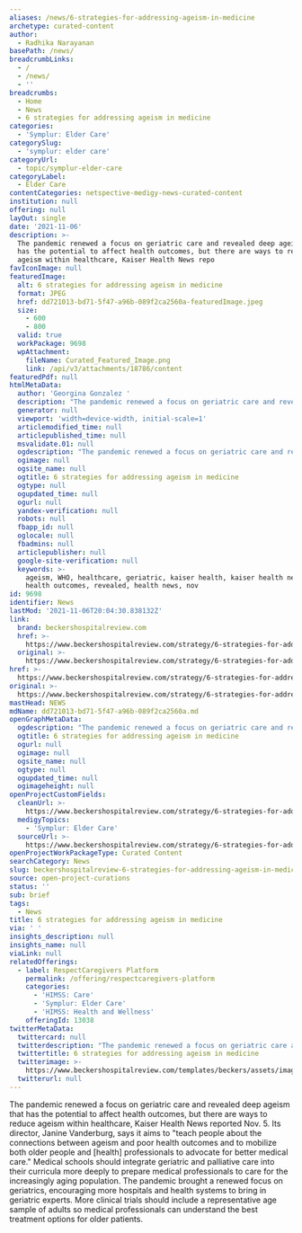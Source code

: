 ```yaml
---
aliases: /news/6-strategies-for-addressing-ageism-in-medicine
archetype: curated-content
author:
  - Radhika Narayanan
basePath: /news/
breadcrumbLinks:
  - /
  - /news/
  - ''
breadcrumbs:
  - Home
  - News
  - 6 strategies for addressing ageism in medicine
categories:
  - 'Symplur: Elder Care'
categorySlug:
  - 'symplur: elder care'
categoryUrl:
  - topic/symplur-elder-care
categoryLabel:
  - Elder Care
contentCategories: netspective-medigy-news-curated-content
institution: null
offering: null
layOut: single
date: '2021-11-06'
description: >-
  The pandemic renewed a focus on geriatric care and revealed deep ageism that
  has the potential to affect health outcomes, but there are ways to reduce
  ageism within healthcare, Kaiser Health News repo
favIconImage: null
featuredImage:
  alt: 6 strategies for addressing ageism in medicine
  format: JPEG
  href: dd721013-bd71-5f47-a96b-089f2ca2560a-featuredImage.jpeg
  size:
    - 600
    - 800
  valid: true
  workPackage: 9698
  wpAttachment:
    fileName: Curated_Featured_Image.png
    link: /api/v3/attachments/18786/content
featuredPdf: null
htmlMetaData:
  author: 'Georgina Gonzalez '
  description: "The pandemic renewed a focus on geriatric care and revealed deep ageism that has the potential to affect health outcomes, but there are ways to reduce ageism within healthcare, Kaiser Health News reported Nov. 5.\_"
  generator: null
  viewport: 'width=device-width, initial-scale=1'
  articlemodified_time: null
  articlepublished_time: null
  msvalidate.01: null
  ogdescription: "The pandemic renewed a focus on geriatric care and revealed deep ageism that has the potential to affect health outcomes, but there are ways to reduce ageism within healthcare, Kaiser Health News reported Nov. 5.\_"
  ogimage: null
  ogsite_name: null
  ogtitle: 6 strategies for addressing ageism in medicine
  ogtype: null
  ogupdated_time: null
  ogurl: null
  yandex-verification: null
  robots: null
  fbapp_id: null
  oglocale: null
  fbadmins: null
  articlepublisher: null
  google-site-verification: null
  keywords: >-
    ageism, WHO, healthcare, geriatric, kaiser health, kaiser health news,
    health outcomes, revealed, health news, nov
id: 9698
identifier: News
lastMod: '2021-11-06T20:04:30.838132Z'
link:
  brand: beckershospitalreview.com
  href: >-
    https://www.beckershospitalreview.com/strategy/6-strategies-for-addressing-ageism-in-medicine.html
  original: >-
    https://www.beckershospitalreview.com/strategy/6-strategies-for-addressing-ageism-in-medicine.html
href: >-
  https://www.beckershospitalreview.com/strategy/6-strategies-for-addressing-ageism-in-medicine.html
original: >-
  https://www.beckershospitalreview.com/strategy/6-strategies-for-addressing-ageism-in-medicine.html
mastHead: NEWS
mdName: dd721013-bd71-5f47-a96b-089f2ca2560a.md
openGraphMetaData:
  ogdescription: "The pandemic renewed a focus on geriatric care and revealed deep ageism that has the potential to affect health outcomes, but there are ways to reduce ageism within healthcare, Kaiser Health News reported Nov. 5.\_"
  ogtitle: 6 strategies for addressing ageism in medicine
  ogurl: null
  ogimage: null
  ogsite_name: null
  ogtype: null
  ogupdated_time: null
  ogimageheight: null
openProjectCustomFields:
  cleanUrl: >-
    https://www.beckershospitalreview.com/strategy/6-strategies-for-addressing-ageism-in-medicine.html
  medigyTopics:
    - 'Symplur: Elder Care'
  sourceUrl: >-
    https://www.beckershospitalreview.com/strategy/6-strategies-for-addressing-ageism-in-medicine.html
openProjectWorkPackageType: Curated Content
searchCategory: News
slug: beckershospitalreview-6-strategies-for-addressing-ageism-in-medicine
source: open-project-curations
status: ''
sub: brief
tags:
  - News
title: 6 strategies for addressing ageism in medicine
via: ' '
insights_description: null
insights_name: null
viaLink: null
relatedOfferings:
  - label: RespectCaregivers Platform
    permalink: /offering/respectcaregivers-platform
    categories:
      - 'HIMSS: Care'
      - 'Symplur: Elder Care'
      - 'HIMSS: Health and Wellness'
    offeringId: 13038
twitterMetaData:
  twittercard: null
  twitterdescription: "The pandemic renewed a focus on geriatric care and revealed deep ageism that has the potential to affect health outcomes, but there are ways to reduce ageism within healthcare, Kaiser Health News reported Nov. 5.\_"
  twittertitle: 6 strategies for addressing ageism in medicine
  twitterimage: >-
    https://www.beckershospitalreview.com/templates/beckers/assets/images/bhr-og-image.png
  twitterurl: null
---
```

<p>The pandemic renewed a focus on geriatric care and revealed deep ageism that has the potential to affect health outcomes, but there are ways to reduce ageism within healthcare, Kaiser Health News reported Nov. 5.
Its director, Janine Vanderburg, says it aims to "teach people about the connections between ageism and poor health outcomes and to mobilize both older people and [health] professionals to advocate for better medical care."
Medical schools should integrate geriatric and palliative care into their curricula more deeply to prepare medical professionals to care for the increasingly aging population.
The pandemic brought a renewed focus on geriatrics, encouraging more hospitals and health systems to bring in geriatric experts.
More clinical trials should include a representative age sample of adults so medical professionals can understand the best treatment options for older patients.</p>